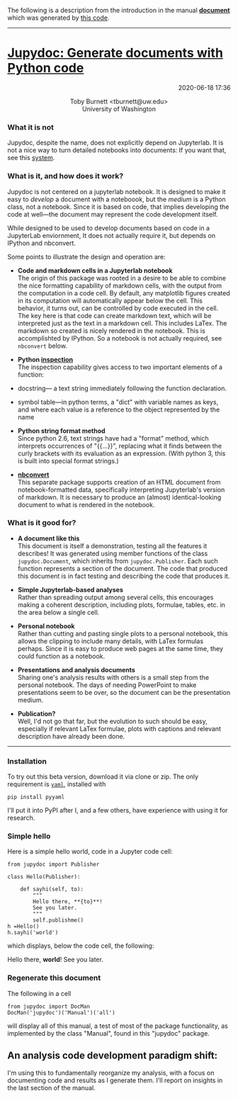 The following is a description from the introduction in the manual  **[document](https://tburnett.github.io/jupydoc.documents.Manual)** which was generated by [this code](jupydoc/documents.py).

---

# [Jupydoc: Generate documents with Python code](https://tburnett.github.io/jupydoc.documents.Manual) 

<p style="text-align: right;">2020-06-18 17:36</p> 
<p style="text-align: center;" >Toby Burnett &lt;tburnett@uw.edu&gt;<br>University of Washington<br></p>

</header>

### What it is **not**
Jupydoc, despite the name, does not explicitly depend on Jupyterlab. 
It is not a nice way to turn 
detailed notebooks into documents: If you want that, see this 
[system](http://blog.juliusschulz.de/blog/ultimate-ipython-notebook). 

### What is it, and how does it work?
Jupydoc is not centered on a jupyterlab notebook. It is designed to make it easy to *develop* a
document with a noteboook, but the *medium* is a Python class, not a  notebook. Since it is
based on code, that implies developing the code at well&mdash;the document 
may represent the code development itself.

While designed to be used to develop documents based on code in a JupyterLab enviornment,
It does not actually require it, but depends on IPython and nbconvert.
 
Some points to illustrate the design and operation are:

* **Code and markdown cells in a Jupyterlab notebook**<br>
The origin of this package was rooted in a desire to be able to combine 
the nice formatting capability of   markdown cells, with the output from 
the computation in a code cell. By default, any matplotlib
figures created in its computation will automatically appear below the cell. 
This behavior, it turns out, can be controlled  by code executed in the cell.
The key here is that code can create markdown text,
which will be interpreted just as the text in a markdown cell. 
This includes LaTex. The markdown so created
is nicely rendered in the notebook. 
This is accomplishted by IPython. So a notebook is not actually required, 
see `nbconvert` below.
 
* **Python [inspection](https://docs.python.org/3/library/inspect.html)**
<br>The inspection capability gives access to two important elements of a function:
 * docstring&mdash; a text string immediately following the function declaration.
 * symbol table&mdash;in python terms, a "dict" with variable names as keys, 
 and where each value is a reference to the object represented by the name

* **Python string format method**<br>
Since python 2.6, text strings have had a "format" method, which interprets 
occurrences of "{{...}}",  replacing what it finds between the
curly brackets with its evaluation as an expression. 
(With python 3, this is built into special format strings.)

* **[nbconvert](https://nbconvert.readthedocs.io/en/latest/)**
<br>This separate package supports creation of an HTML document from notebook-formatted data, specifically 
interpreting Jupyterlab's version of markdown. 
It is necessary to produce an (almost) identical-looking  document to what is rendered in the notebook.

### What is it good for?

* **A document like this**<br>
This document is itself a demonstration, testing all the features it describes! 
It was generated using member functions  of the class `jupydoc.Document`, 
which inherits from `jupydoc.Publisher`.
Each such function represents a section of the document. 
The code that produced this document is in fact testing and 
describing the code that produces it.
       
* **Simple Jupyterlab-based analyses**<br>
Rather than spreading output among several cells, this encourages 
making a coherent description, including  plots, formulae, tables, etc. 
in the area below a single cell.

* **Personal notebook**<br>
Rather than cutting and pasting single plots to a personal notebook, this allows the clipping 
to include many details, with LaTex formulas perhaps. Since it is easy to produce web pages at the
same time, they could function as a notebook.

* **Presentations and analysis documents**<br>
Sharing one's analysis results with others is a small step from the personal notebook. The days of 
needing PowerPoint to make presentations seem to be over, so the document can be the presentation medium.

* **Publication?**<br>
Well, I'd not go that far, but the evolution to such should be easy, especially if relevant LaTex
formulae, plots with captions and relevant description have already been done.

---
### Installation
To try out this beta version, download it via clone or zip. The only requirement is
[`yaml`](https://pyyaml.org/wiki/PyYAMLDocumentation), installed with
```
pip install pyyaml
```
I'll put it into PyPI after I, and a few others, have experience with using it for research.

### Simple hello
Here is a simple hello world, code in a Jupyter code cell:

```
from jupydoc import Publisher

class Hello(Publisher):
    
    def sayhi(self, to):
        """         
        Hello there, **{to}**!        
        See you later.
        """
        self.publishme()
h =Hello()
h.sayhi('world')
```
which displays, below the code cell, the following:

Hello there, **world**! See you later.

### Regenerate this document

The following in a cell

```
from jupydoc import DocMan
DocMan('jupydoc')('Manual')('all')
```
will display all of this manual, a test of most of the package functionality, as implemented by the class "Manual", found in this "jupydoc" package.

## An analysis code development paradigm shift:
I'm using this to fundamentally reorganize my analysis, with a focus on documenting code and results as I generate them. I'll
report on insights in the last section of the manual.

